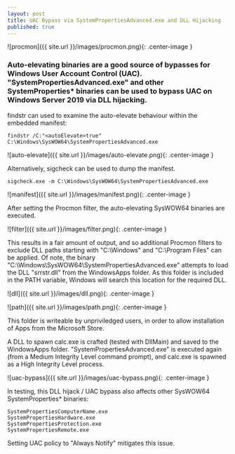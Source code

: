 ```yaml
---
layout: post
title: UAC Bypass via SystemPropertiesAdvanced.exe and DLL Hijacking
published: true
---
```

![procmon]({{ site.url }}/images/procmon.png){: .center-image }


### Auto-elevating binaries are a good source of bypasses for Windows User Account Control (UAC). "SystemPropertiesAdvanced.exe" and other SystemProperties* binaries can be used to bypass UAC on Windows Server 2019 via DLL hijacking.

findstr can used to examine the auto-elevate behaviour within the embedded manifest:

`findstr /C:"<autoElevate>true" C:\Windows\SysWOW64\SystemPropertiesAdvanced.exe`

![auto-elevate]({{ site.url }}/images/auto-elevate.png){: .center-image }

Alternatively, sigcheck can be used to dump the manifest.

`sigcheck.exe -m C:\Windows\SysWOW64\SystemPropertiesAdvanced.exe`

![manifest]({{ site.url }}/images/manifest.png){: .center-image }

After setting the Procmon filter, the auto-elevating SysWOW64 binaries are executed.

![filter]({{ site.url }}/images/filter.png){: .center-image }

This results in a fair amount of output, and so additional Procmon filters to exclude DLL paths starting with "C:\Windows" and "C:\Program Files" can be applied. Of note, the binary "C:\Windows\SysWOW64\SystemPropertiesAdvanced.exe" attempts to load the DLL "srrstr.dll" from the WindowsApps folder. As this folder is included in the PATH variable, Windows will search this location for the required DLL.

![dll]({{ site.url }}/images/dll.png){: .center-image }

![path]({{ site.url }}/images/path.png){: .center-image }

This folder is writeable by unpriviledged users, in order to allow installation of Apps from the Microsoft Store.

A DLL to spawn calc.exe is crafted (tested with DllMain) and saved to the WindowsApps folder. "SystemPropertiesAdvanced.exe" is executed again (from a Medium Integrity Level command prompt), and calc.exe is spawned as a High Integrity Level process.

![uac-bypass]({{ site.url }}/images/uac-bypass.png){: .center-image }

In testing, this DLL hijack / UAC bypass also affects other SysWOW64 SystemProperties* binaries:

```SystemPropertiesAdvanced.exe
SystemPropertiesComputerName.exe
SystemPropertiesHardware.exe
SystemPropertiesProtection.exe
SystemPropertiesRemote.exe
```

Setting UAC policy to "Always Notify" mitigates this issue.

